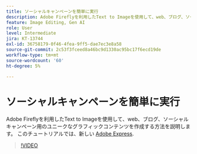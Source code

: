 ```yaml
---
title: ソーシャルキャンペーンを簡単に実行
description: Adobe Fireflyを利用したText to Imageを使用して、web、ブログ、ソーシャルキャンペーン用のユニークなグラフィックコンテンツを作成する方法を説明します
feature: Image Editing, Gen AI
role: User
level: Intermediate
jira: KT-13744
exl-id: 36758179-0f46-4fea-9ff5-dae7ec3e8a58
source-git-commit: 2c53f3fceed8a46bc9d1330ac95bc17f6ecd19de
workflow-type: tm+mt
source-wordcount: '60'
ht-degree: 5%

---
```


# ソーシャルキャンペーンを簡単に実行

Adobe Fireflyを利用したText to Imageを使用して、web、ブログ、ソーシャルキャンペーン用のユニークなグラフィックコンテンツを作成する方法を説明します。 このチュートリアルでは、新しい [Adobe Express](https://www.adobe.com/express/).

>[!VIDEO](https://video.tv.adobe.com/v/3422408?quality=12&learn=on&hidetitle=true)
